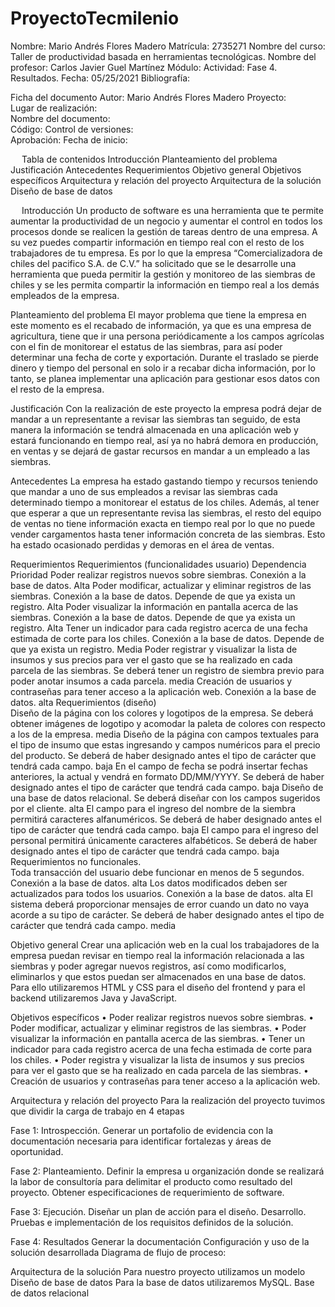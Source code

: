 # ProyectoTecmilenio

Nombre: Mario Andrés Flores Madero 	Matrícula: 2735271
Nombre del curso: 
Taller de productividad basada en herramientas tecnológicas.	Nombre del profesor: 
Carlos Javier Guel Martínez
Módulo: 	Actividad: Fase 4. Resultados.
Fecha: 05/25/2021 
Bibliografía:  

Ficha del documento
Autor:	Mario Andrés Flores Madero
Proyecto:	
Lugar de realización:	
Nombre del documento:	
Código:	
Control de versiones:	
Aprobación:	
Fecha de inicio:	

 
Tabla de contenidos
Introducción
Planteamiento del problema
Justificación
Antecedentes
Requerimientos
Objetivo general
Objetivos específicos
Arquitectura y relación del proyecto
Arquitectura de la solución
Diseño de base de datos


 
Introducción 
Un producto de software es una herramienta que te permite aumentar la productividad de un negocio y aumentar el control en todos los procesos donde se realicen la gestión de tareas dentro de una empresa. A su vez puedes compartir información en tiempo real con el resto de los trabajadores de tu empresa. Es por lo que la empresa “Comercializadora de chiles del pacifico S.A. de C.V.” ha solicitado que se le desarrolle una herramienta que pueda permitir la gestión y monitoreo de las siembras de chiles y se les permita compartir la información en tiempo real a los demás empleados de la empresa.  

Planteamiento del problema
El mayor problema que tiene la empresa en este momento es el recabado de información, ya que es una empresa de agricultura, tiene que ir una persona periódicamente a los campos agrícolas con el fin de monitorear el estatus de las siembras, para así poder determinar una fecha de corte y exportación. Durante el traslado se pierde dinero y tiempo del personal en solo ir a recabar dicha información, por lo tanto, se planea implementar una aplicación para gestionar esos datos con el resto de la empresa.

Justificación
Con la realización de este proyecto la empresa podrá dejar de mandar a un representante a revisar las siembras tan seguido, de esta manera la información se tendrá almacenada en una aplicación web y estará funcionando en tiempo real, así ya no habrá demora en producción, en ventas y se dejará de gastar recursos en mandar a un empleado a las siembras. 

Antecedentes
La empresa ha estado gastando tiempo y recursos teniendo que mandar a uno de sus empleados a revisar las siembras cada determinado tiempo a monitorear el estatus de los chiles. Además, al tener que esperar a que un representante revisa las siembras, el resto del equipo de ventas no tiene información exacta en tiempo real por lo que no puede vender cargamentos hasta tener información concreta de las siembras. Esto ha estado ocasionado perdidas y demoras en el área de ventas.

Requerimientos
Requerimientos (funcionalidades usuario)	Dependencia	Prioridad
Poder realizar registros nuevos sobre siembras.	Conexión a la base de datos.	Alta
Poder modificar, actualizar y eliminar registros de las siembras.
	Conexión a la base de datos.
Depende de que ya exista un registro. 	Alta
Poder visualizar la información en pantalla acerca de las siembras.
	Conexión a la base de datos.
Depende de que ya exista un registro.	Alta
Tener un indicador para cada registro acerca de una fecha estimada de corte para los chiles.
	Conexión a la base de datos.
Depende de que ya exista un registro.	Media
Poder registrar y visualizar la lista de insumos y sus precios para ver el gasto que se ha realizado en cada parcela de las siembras.
	Se deberá tener un registro de siembra previo para poder anotar insumos a cada parcela.	media
Creación de usuarios y contraseñas para tener acceso a la aplicación web.
	Conexión a la base de datos.
	alta
Requerimientos (diseño)		
Diseño de la página con los colores y logotipos de la empresa.
	Se deberá obtener imágenes de logotipo y acomodar la paleta de colores con respecto a los de la empresa.	media
Diseño de la página con campos textuales para el tipo de insumo que estas ingresando y campos numéricos para el precio del producto.	Se deberá de haber designado antes el tipo de carácter que tendrá cada campo.	baja
En el campo de fecha se podrá insertar fechas anteriores, la actual y vendrá en formato DD/MM/YYYY.
	Se deberá de haber designado antes el tipo de carácter que tendrá cada campo.	baja
Diseño de una base de datos relacional.
	Se deberá diseñar con los campos sugeridos por el cliente.	alta
El campo para el ingreso del nombre de la siembra permitirá caracteres alfanuméricos.
	Se deberá de haber designado antes el tipo de carácter que tendrá cada campo.	baja
El campo para el ingreso del personal permitirá únicamente caracteres alfabéticos.	Se deberá de haber designado antes el tipo de carácter que tendrá cada campo.	baja
Requerimientos no funcionales.		
Toda transacción del usuario debe funcionar en menos de 5 segundos.
	Conexión a la base de datos.	alta
Los datos modificados deben ser actualizados para todos los usuarios.
	Conexión a la base de datos.	alta
El sistema deberá proporcionar mensajes de error cuando un dato no vaya acorde a su tipo de carácter.
	Se deberá de haber designado antes el tipo de carácter que tendrá cada campo.	media

Objetivo general
Crear una aplicación web en la cual los trabajadores de la empresa puedan revisar en tiempo real la información relacionada a las siembras y poder agregar nuevos registros, así como modificarlos, eliminarlos y que estos puedan ser almacenados en una base de datos. Para ello utilizaremos HTML y CSS para el diseño del frontend y para el backend utilizaremos Java y JavaScript. 

Objetivos específicos
•	Poder realizar registros nuevos sobre siembras.
•	Poder modificar, actualizar y eliminar registros de las siembras.
•	Poder visualizar la información en pantalla acerca de las siembras.
•	Tener un indicador para cada registro acerca de una fecha estimada de corte para los chiles.
•	Poder registra y visualizar la lista de insumos y sus precios para ver el gasto que se ha realizado en cada parcela de las siembras.
•	Creación de usuarios y contraseñas para tener acceso a la aplicación web.

Arquitectura y relación del proyecto
Para la realización del proyecto tuvimos que dividir la carga de trabajo en 4 etapas

Fase 1: Introspección.
Generar un portafolio de evidencia con la documentación necesaria para identificar fortalezas y áreas de oportunidad.

Fase 2: Planteamiento.
Definir la empresa u organización donde se realizará la labor de consultoría para delimitar el producto como resultado del proyecto.
Obtener especificaciones de requerimiento de software.

Fase 3: Ejecución. 
Diseñar un plan de acción para el diseño.
Desarrollo.
Pruebas e implementación de los requisitos definidos de la solución.

Fase 4: Resultados
Generar la documentación 
Configuración y uso de la solución desarrollada 
Diagrama de flujo de proceso:
 
 
 

Arquitectura de la solución
Para nuestro proyecto utilizamos un modelo  
Diseño de base de datos
Para la base de datos utilizaremos MySQL.
Base de datos relacional
  
